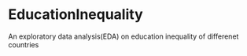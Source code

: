 # EducationInequality
An exploratory data analysis(EDA) on education inequality of differenet countries
